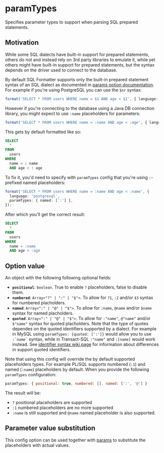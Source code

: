 # paramTypes

Specifies parameter types to support when parsing SQL prepared statements.

## Motivation

While some SQL dialects have built-in support for prepared statements,
others do not and instead rely on 3rd party libraries to emulate it,
while yet others might have built-in support for prepared statements,
but the syntax depends on the driver used to connect to the database.

By default SQL Formatter supports only the built-in prepared statement
syntax of an SQL dialect as documented in [params option documentation][params].
For example if you're using PostgreSQL you can use the `$nr` syntax:

```ts
format('SELECT * FROM users WHERE name = $1 AND age < $2', { language: 'postgresql' });
```

However if you're connecting to the database using a Java DB connection library,
you might expect to use `:name` placeholders for parameters:

```ts
format('SELECT * FROM users WHERE name = :name AND age < :age', { language: 'postgresql' });
```

This gets by default formatted like so:

```sql
SELECT
  *
FROM
  users
WHERE
  name = : name
  AND age < : age
```

To fix it, you'd need to specify with `paramTypes` config
that you're using `:`-prefixed named placeholders:

```ts
format('SELECT * FROM users WHERE name = :name AND age < :name', {
  language: 'postgresql',
  paramTypes: { named: [':'] },
});
```

After which you'll get the correct result:

```sql
SELECT
  *
FROM
  users
WHERE
  name = :name
  AND age < :age
```

## Option value

An object with the following following optional fields:

- **`positional`**: `boolean`. True to enable `?` placeholders, false to disable them.
- **`numbered`**: `Array<"?" | ":" | "$">`. To allow for `?1`, `:2` and/or `$3` syntax for numbered placholders.
- **`named`**: `Array<":" | "@" | "$">`. To allow for `:name`, `@name` and/or `$name` syntax for named placholders.
- **`quoted`**: `Array<":" | "@" | "$">`. To allow for `:"name"`, `@"name"` and/or `$"name"` syntax for quoted placholders.
  Note that the type of quotes dependes on the quoted identifiers supported by a dialect.
  For example in MySQL using `paramTypes: {quoted: [':']}` would allow you to use `` :`name` `` syntax,
  while in Transact-SQL `:"name"` and `:[name]` would work instead.
  See [identifier syntax wiki page][] for information about differences in support quoted identifiers.

Note that using this config will override the by default supported placeholders types.
For example PL/SQL supports numbered (`:1`) and named (`:name`) placeholders by default.
When you provide the following `paramTypes` configuration:

```js
paramTypes: { positional: true, numbered: [], named: [':', '@'] }
```

The result will be:

- `?` positional placeholders are supported
- `:1` numbered placeholders are no more supported
- `:name` is still supported and `@name` named placeholder is also supported.

## Parameter value substitution

This config option can be used together with [params][] to substitute the placeholders with actual values.

[params]: ./params.md
[identifier syntax wiki page]: https://github.com/sql-formatter-org/sql-formatter/wiki/identifiers

